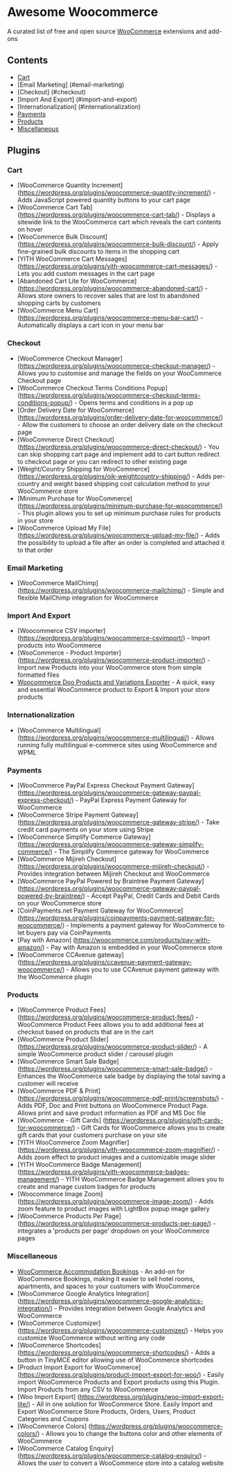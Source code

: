 # Awesome Woocommerce
A curated list of free and open source [WooCommerce](https://wordpress.org/plugins/woocommerce) extensions and add-ons

## Contents
- [Cart](#cart)
- [Email Marketing] (#email-marketing)
- [Checkout] (#checkout)
- [Import And Export] (#import-and-export)
- [Internationalization] (#internationalization)
- [Payments](#payments)
- [Products](#products)
- [Miscellaneous](#miscellaneous)

## Plugins
### Cart
- [WooCommerce Quantity Increment] (https://wordpress.org/plugins/woocommerce-quantity-increment/) - Adds JavaScript powered quantity buttons to your cart page
- [WooCommerce Cart Tab] (https://wordpress.org/plugins/woocommerce-cart-tab/) - Displays a sitewide link to the WooCommerce cart which reveals the cart contents on hover
- [WooCommerce Bulk Discount] (https://wordpress.org/plugins/woocommerce-bulk-discount/) - Apply fine-grained bulk discounts to items in the shopping cart
- [YITH WooCommerce Cart Messages] (https://wordpress.org/plugins/yith-woocommerce-cart-messages/) - Lets you add custom messages in the cart page
- [Abandoned Cart Lite for WooCommerce] (https://wordpress.org/plugins/woocommerce-abandoned-cart/) - Allows store owners to recover sales that are lost to abandoned shopping carts by customers
- [WooCommerce Menu Cart] (https://wordpress.org/plugins/woocommerce-menu-bar-cart/) - Automatically displays a cart icon in your menu bar

### Checkout
- [WooCommerce Checkout Manager] (https://wordpress.org/plugins/woocommerce-checkout-manager/) - Allows you to customise and manage the fields on your WooCommerce Checkout page
- [WooCommerce Checkout Terms Conditions Popup] (https://wordpress.org/plugins/woocommerce-checkout-terms-conditions-popup/) - Opens terms and conditions in a pop up
- [Order Delivery Date for WooCommerce] (https://wordpress.org/plugins/order-delivery-date-for-woocommerce/) - Allow the customers to choose an order delivery date on the checkout page
- [WooCommerce Direct Checkout] (https://wordpress.org/plugins/woocommerce-direct-checkout/) - You can skip shopping cart page and implement add to cart button redirect to checkout page or you can redirect to other existing page
- [Weight/Country Shipping for WooCommerce] (https://wordpress.org/plugins/oik-weightcountry-shipping/) - Adds per-country and weight based shipping cost calculation method to your WooCommerce store
- [Minimum Purchase for WooCommerce] (https://wordpress.org/plugins/minimum-purchase-for-woocommerce/) - This plugin allows you to set up minimum purchase rules for products in your store
- [WooCommerce Upload My File] (https://wordpress.org/plugins/woocommerce-upload-my-file/) - Adds the possibility to upload a file after an order is completed and attached it to that order

### Email Marketing
- [WooCommerce MailChimp] (https://wordpress.org/plugins/woocommerce-mailchimp/) - Simple and flexible MailChimp integration for WooCommerce

### Import And Export
- [Woocommerce CSV importer] (https://wordpress.org/plugins/woocommerce-csvimport/) - Import products into WooCommerce
- [WooCommerce - Product Importer] (https://wordpress.org/plugins/woocommerce-product-importer/) - Import new Products into your WooCommerce store from simple formatted files 
- [Woocommerce Doo Products and Variations Exporter](https://wordpress.org/plugins/woocommerce-products-exporter/) - A quick, easy and essential WooCommerce product to Export & Import your store products

### Internationalization
- [WooCommerce Multilingual] (https://wordpress.org/plugins/woocommerce-multilingual/) - Allows running fully multilingual e-commerce sites using WooCommerce and WPML

### Payments
- [WooCommerce PayPal Express Checkout Payment Gateway] (https://wordpress.org/plugins/woocommerce-gateway-paypal-express-checkout/) - PayPal Express Payment Gateway for WooCommerce
- [WooCommerce Stripe Payment Gateway] (https://wordpress.org/plugins/woocommerce-gateway-stripe/) - Take credit card payments on your store using Stripe
- [WooCommerce Simplify Commerce Gateway] (https://wordpress.org/plugins/woocommerce-gateway-simplify-commerce/) - The Simplify Commerce gateway for WooCommerce
- [WooCommerce Mijireh Checkout] (https://wordpress.org/plugins/woocommerce-mijireh-checkout/) - Provides integration between Mijireh Checkout and WooCommerce
- [WooCommerce PayPal Powered by Braintree Payment Gateway] (https://wordpress.org/plugins/woocommerce-gateway-paypal-powered-by-braintree/) - Accept PayPal, Credit Cards and Debit Cards on your WooCommerce store
- [CoinPayments.net Payment Gateway for WooCommerce] (https://wordpress.org/plugins/coinpayments-payment-gateway-for-woocommerce/) - Implements a payment gateway for WooCommerce to let buyers pay via CoinPayments
- [Pay with Amazon] (https://woocommerce.com/products/pay-with-amazon/) - Pay with Amazon is embedded in your WooCommerce store
- [WooCommerce CCAvenue gateway] (https://wordpress.org/plugins/ccavenue-payment-gateway-woocommerce/) - Allows you to use CCAvenue payment gateway with the WooCommerce plugin

### Products
- [WooCommerce Product Fees] (https://wordpress.org/plugins/woocommerce-product-fees/) - WooCommerce Product Fees allows you to add additional fees at checkout based on products that are in the cart
- [WooCommerce Product Slider] (https://wordpress.org/plugins/woocommerce-product-slider/) - A simple WooCommerce product slider / carousel plugin
- [WooCommerce Smart Sale Badge] (https://wordpress.org/plugins/woocommerce-smart-sale-badge/) - Enhances the WooCommerce sale badge by displaying the total saving a customer will receive
- [WooCommerce PDF & Print] (https://wordpress.org/plugins/woocommerce-pdf-print/screenshots/) - Adds PDF, Doc and Print buttons on WooCommerce Product Page. Allows print and save product information as PDF and MS Doc file
- [WooCommerce - Gift Cards] (https://wordpress.org/plugins/gift-cards-for-woocommerce/) - Gift Cards for WooCommerce allows you to create gift cards that your customers purchase on your site
- [YITH WooCommerce Zoom Magnifier] (https://wordpress.org/plugins/yith-woocommerce-zoom-magnifier/) - Adds zoom effect to product images and a customizable image slider
- [YITH WooCommerce Badge Management] (https://wordpress.org/plugins/yith-woocommerce-badges-management/) - YITH WooCommerce Badge Management allows you to create and manage custom badges for products
- [Woocommerce Image Zoom] (https://wordpress.org/plugins/woocommerce-image-zoom/) - Adds zoom feature to product images with LightBox popup image gallery
- [WooCommerce Products Per Page] (https://wordpress.org/plugins/woocommerce-products-per-page/) - integrates a 'products per page' dropdown on your WooCommerce pages

### Miscellaneous
- [WooCommerce Accommodation Bookings](https://wordpress.org/plugins/woocommerce-accommodation-bookings/) - An add-on for WooCommerce Bookings, making it easier to sell hotel rooms, apartments, and spaces to your customers with WooCommerce
- [WooCommerce Google Analytics Integration] (https://wordpress.org/plugins/woocommerce-google-analytics-integration/) - Provides integration between Google Analytics and WooCommerce
- [WooCommerce Customizer] (https://wordpress.org/plugins/woocommerce-customizer/) - Helps you customize WooCommerce without writing any code
- [WooCommerce Shortcodes] (https://wordpress.org/plugins/woocommerce-shortcodes/) - Adds a button in TinyMCE editor allowing use of WooCommerce shortcodes
- [Product Import Export for WooCommerce] (https://wordpress.org/plugins/product-import-export-for-woo/) - Easily import WooCommerce Products and Export products using this Plugin. Import Products from any CSV to WooCommerce
- [Woo Import Export] (https://wordpress.org/plugins/woo-import-export-lite/) - All in one solution for WooCommerce Store. Easily Import and Export WooCommerce Store Products, Orders, Users, Product Categories and Coupons
- [WooCommerce Colors] (https://wordpress.org/plugins/woocommerce-colors/) - Allows you to change the buttons color and other elements of WooCommerce
- [WooCommerce Catalog Enquiry] (https://wordpress.org/plugins/woocommerce-catalog-enquiry/) - Allows the user to convert a WooCommerce store into a catalog website
